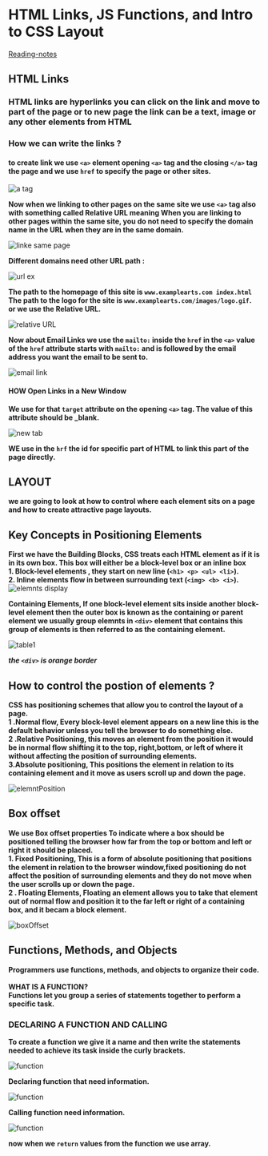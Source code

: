 # HTML Links, JS Functions, and Intro to CSS Layout

[Reading-notes](https://odehyazan.github.io/reading-notes/)

## HTML Links

### HTML links are hyperlinks you can click on the link and move to part of the page or to new page the link can be a text, image or any other elements from HTML

### How we can write the links ?

#### to create link we use `<a>` element opening `<a>` tag and the closing `</a>` tag the page and we use `href` to specify the page or other sites.


![a tag](../img/lists.jpg)

**Now when we linking to other pages on the same site we use `<a>` tag also with something called Relative URL meaning When you are linking to other pages within the same site, you do not need to specify the domain name in the URL when they are in the same domain.**

![linke same page](https://images.slideplayer.com/12/3426815/slides/slide_8.jpg)

**Different domains need other URL path :**

![url ex](../img/url.jpg)

**The path to the homepage of this site is `www.examplearts.com index.html` The path to the logo for the site is `www.examplearts.com/images/logo.gif`.<br>or we use the Relative URL.**

![relative URL](../img/relativUrl.jpg)

**Now about Email Links we use the `mailto:` inside the `href` in the `<a>` value of the `href` attribute starts with `mailto:` and is followed by the email address you want the email to be sent to.**

![email link](https://www.wikihow.com/images/thumb/3/34/Create-an-Email-Link-in-HTML-Step-5.jpg/v4-460px-Create-an-Email-Link-in-HTML-Step-5.jpg.webp)

#### HOW Open Links in a New Window

**We use for that `target` attribute on the opening `<a>` tag. The value of this attribute should be _blank.**

![new tab](../img/newTabe.jpg)

**WE use in the `hrf` the id for  specific part of HTML to link this part of the page directly.**

## LAYOUT

 **we are going to look at how to control where each element sits on a page and how to create attractive page layouts.**

 ## Key Concepts in Positioning Elements

**First we have the Building Blocks, CSS treats each HTML element as if it is in its own box. This box will either be a block-level box or an inline box <br> 1. Block-level elements , they start on new line (`<h1> <p> <ul> <li>`).<br> 2. Inline elements flow in between surrounding text (`<img> <b> <i>`).**
 ![elemnts display](http://4.bp.blogspot.com/-TiwOixlooJk/U4UyEnv_XpI/AAAAAAAACFs/NuuLz2IvoZ4/s1600/css-display-block-vs-inline-block.png)

 **Containing Elements, If one block-level element sits inside another block-level element then the outer box is known as the containing or parent element we usually group elemnts in `<div>` element that contains this group of elements is then referred to as the containing element.**

 ![table1](../img/div.jpg) 

 ***the `<div>` is orange border***

## How to control the postion of elements ?

**CSS has positioning schemes that allow you to control the layout of a page.<br> 1 .Normal flow, Every block-level element
appears on a new line this is the default behavior unless you tell the browser to do something else.<br> 2 .Relative Positioning, this moves an element from the position it would be in normal flow shifting it to the top, right,bottom, or left of where it without affecting the position of surrounding elements.<br> 3.Absolute positioning, This positions the element in relation to its containing element and it move as users scroll up and down the page.**

![elemntPosition](../img/elemntPosition.jpg)

## Box offset

**We use Box offset properties To indicate where a box should be positioned telling the browser how far from the top or bottom and left or right it should be placed.<br> 1. Fixed Positioning, This is a form of absolute positioning that positions the element in relation to the browser window,fixed positioning do not affect the position of surrounding elements and they do not move when the user scrolls up or down the page.<br> 2 . Floating Elements, Floating an element allows you to take that element out of normal flow and position
it to the far left or right of a
containing box, and it becam a block element.**

![boxOffset](../img/boxOffset.jpg)

## Functions, Methods, and Objects

**Programmers use functions, methods, and objects to organize their code.<br> <br>WHAT IS A FUNCTION?<br>Functions let you group a series of statements together to perform a specific task.**

### DECLARING A FUNCTION AND CALLING

**To create a function we give it a name and then write the statements needed to achieve its task inside the curly brackets.**

![function](../img/function.jpg)

**Declaring function that need information.**

![function](../img/1.jpg)

**Calling function need information.**

![function](../img/2.jpg)

**now when we `return` values from the function we use array.**